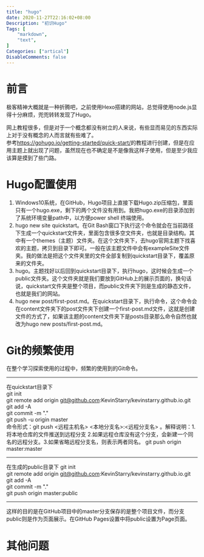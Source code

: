 ```yaml
---
title: "hugo"
date: 2020-11-27T22:16:02+08:00
Description: "初识Hugo"
Tags: [
    "markdown",
    "text",
]
Categories: ["artical"]
DisableComments: false
---
```


# 前言
极客精神大概就是一种折腾吧，之前使用Hexo搭建的网站，总觉得使用node.js显得十分麻烦，兜兜转转发现了Hugo。
<!--more-->
网上教程很多，但是对于一个概念都没有树立的人来说，有些显而易见的东西实际上对于没有概念的人而言就有些难了。  
参考<https://gohugo.io/getting-started/quick-start/>的教程进行创建，但是在应用主题上就出现了问题，虽然现在也不确定是不是像我这样子使用，但是至少我应该算是摸到了些门路。
# Hugo配置使用
1. Windows10系统，在GitHub，Hugo项目上直接下载Hugo.zip压缩包，里面只有一个hugo.exe，剩下的两个文件没有用到。我把hugo.exe的目录添加到了系统环境变量path中，以方便power shell 终端使用。  
2. hugo new site quickstart。在Git Bash窗口下执行这个命令就会在当前路径下生成一个quickstart文件夹，里面包含很多空文件夹，也就是目录结构。其中有一个themes（主题）文件夹。在这个文件夹下，去hugo官网主题下找喜欢的主题，拷贝到目录下即可。一般在该主题文件中会有exampleSite文件夹。我的做法是把这个文件夹里的文件全部复制到quickstart目录下，覆盖原来的文件夹。
3. hugo。主题找好以后回到quickstart目录下，执行hugo，这时候会生成一个public文件夹。这个文件夹就是我们要放到GitHub上的展示页面的，换句话说，quickstart文件夹是整个项目，而public文件夹下则是生成的静态文件，也就是我们的网站。
4. hugo new post/first-post.md。在quickstart目录下，执行命令，这个命令会在content文件夹下的post文件夹下创建一个first-post.md文件，这就是创建文件的方式了，如果该主题的content文件夹下是posts目录那么命令自然也就改为hugo new posts/first-post.md。
# Git的频繁使用
在整个学习探索使用的过程中，频繁的使用到的Git命令。
******  
在quickstart目录下  
git init  
git remote add origin git@github.com:KevinStarry/kevinstarry.github.io.git  
git add -A   
git commit -m "."  
git push -u origin master  
命令形式：git push <远程主机名> <本地分支名>:<远程分支名> 。解释说明：1.将本地仓库的文件推送到远程分支 2.如果远程仓库没有这个分支，会新建一个同名的远程分支。3.如果省略远程分支名，则表示两者同名。 git push origin master:master   
******
在生成的public目录下
git init  
git remote add origin git@github.com:KevinStarry/kevinstarry.github.io.git    
git add -A   
git commit -m "."   
git push origin master:public   
*******
这样的目的是在GitHub项目中的master分支保存的是整个项目文件，而分支public则是作为页面展示。在GitHub Pages设置中将public设置为Page页面。 
# 其他问题
